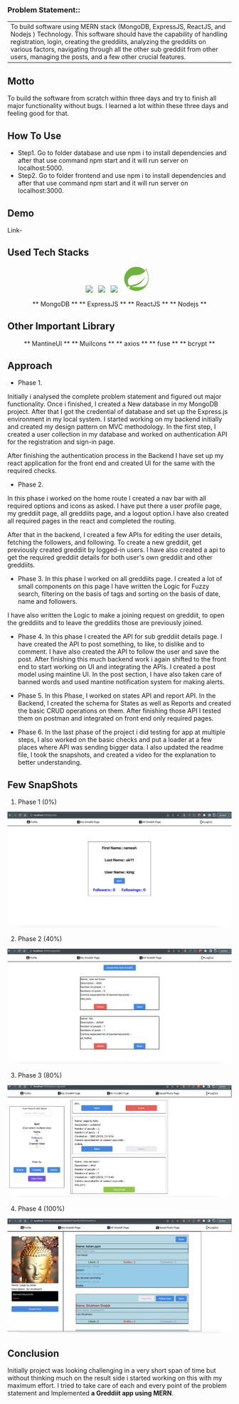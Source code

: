 ### Problem Statement:: 

<table>
  <tr>
    <td>
To build software using MERN stack (MongoDB, ExpressJS, ReactJS, and Nodejs ) Technology. This software should have the capability of handling registration, login, creating the greddiits, analyzing the greddiits on various factors, navigating through all the other sub greddiit from other users, managing the posts, and a few other crucial features. 
    </td>
    
  </tr>
 </table>


## Motto
To build the software from scratch within three days and try to finish all major functionality without bugs. I learned a lot within these three days and feeling good for that.  


## How To Use
- Step1. Go to folder database and use npm i to install dependencies and after that use command npm start and it will run server on localhost:5000. 
- Step2.  Go to folder frontend and use npm i to install dependencies and after that use command npm start and it will run server on localhost:3000.


## Demo 
Link- 

## Used Tech Stacks
<p align='center'>
    <img height="60" src="https://cdn4.iconfinder.com/data/icons/logos-3/600/React.js_logo-512.png">&nbsp;&nbsp; 
    <img height="60" src="https://icon-library.com/images/node-js-icon/node-js-icon-8.jpg">&nbsp;&nbsp;
    <img height="60" src="https://w7.pngwing.com/pngs/925/447/png-transparent-express-js-node-js-javascript-mongodb-node-js-text-trademark-logo.png">&nbsp;&nbsp;
    <img height="60" src="https://raw.githubusercontent.com/github/explore/80688e429a7d4ef2fca1e82350fe8e3517d3494d/topics/spring-boot/spring-boot.png">&nbsp;&nbsp;
</p>

<p align='center'>
** MongoDB **
** ExpressJS **
** ReactJS **
** Nodejs **
  </p>

## Other Important Library 
<p align='center'>
** MantineUI **
** MuiIcons **
** axios **
** fuse **
** bcrypt **
    </p>
    

## Approach
- Phase 1.

Initially i analysed the complete problem statement and figured out major functionality.
Once i finished, I created a New database in my MongoDB project. After that I got the credential of database and set up the Express.js environment in my local system. 
I started working on my backend initially and created my design pattern on MVC methodology. In the first step, I created a user collection in my database and worked on authentication API for the registration and sign-in page. 

After finishing the authentication process in the Backend I have set up my react application for the front end and created UI for the same with the required checks.


- Phase 2.

In this phase i worked on the home route I created a nav bar with all required options and icons as asked. 
I have put there a user profile page, my greddiit page, all greddiits page, and a logout option.I have also created all required pages in the react and completed the routing. 

After that in the backend, I created a few APIs for editing the user details, fetching the followers, and following. To create a new greddiit, get previously created greddiit by logged-in users. I have also created a api to get the required greddiit details for both user's own greddiit and other greddiits. 


- Phase 3.
In this phase I worked on all greddiits page. I created a lot of small components on this page I have written the Logic for Fuzzy search, filtering on the basis of tags and sorting on the basis of date, name and followers. 

I have also written the Logic to make a joining request on greddiit, to open the greddiits and to leave the greddiits those are previously joined.


- Phase 4.
In this phase I created the API for sub greddiit details page. I have created the API to post something, to like, to dislike and to comment. I have also created the API to follow the user and save the post. After finishing this much backend work i again shifted to the front end to start working on UI and integrating the APIs. I created a post model using maintine UI. In the post section, I have also taken care of banned words and used mantine notification system for making alerts.

- Phase 5.
In this Phase, I worked on states API and report API. In the Backend, I created the schema for States as well as Reports and created the basic CRUD operations on them. 
After finishing those API I tested them on postman and integrated on front end only required pages. 

- Phase 6. 
In the last phase of the project i did testing for app at multiple steps, I also worked on the basic checks and put a loader at a few places where API was sending bigger data. 
I also updated the readme file, I took the snapshots, and created a video for the explanation to better understanding.



## Few SnapShots
1. Phase 1 (0%)
<img src="1.png" />

2. Phase 2 (40%)
<img src="2.png" />

3. Phase 3 (80%)
<img src="3.png" />

4. Phase 4 (100%)
<img src="4.png" />


## Conclusion
Initially project was looking challenging in a very short span of time but without thinking much on the result side i started working on this with my maximum effort.
I tried to take care of each and every point of the problem statement and Implemented **a Greddiit app using MERN**. 




